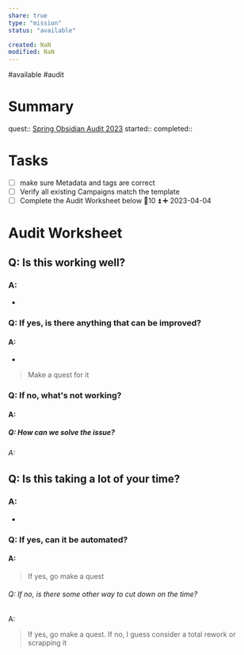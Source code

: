 ```yaml
---
share: true
type: "mission"
status: "available"

created: NaN 
modified: NaN
---
```

#available #audit 
# Summary
quest:: [Spring Obsidian Audit 2023](./Spring%20Obsidian%20Audit%202023.md)
started:: 
completed::

# Tasks
- [ ] make sure Metadata and tags are correct
- [ ] Verify all existing Campaigns match the template
- [ ] Complete the Audit Worksheet below 🥄10 ⏫ ➕ 2023-04-04

# Audit Worksheet
## Q: Is this working well?
### A: 
- 
### Q: If yes, is there anything that can be improved?
#### A:
- 
> Make a quest for it
### Q: If no, what's not working?
#### A:

##### Q: How can we solve the issue?
###### A: 

## Q: Is this taking a lot of your time?
### A:
- 
### Q: If yes, can it be automated?
#### A: 
> If yes, go make a quest
###### Q: If no, is there some other way to cut down on the time?
A: 
> If yes, go make a quest. If no, I guess consider a total rework or scrapping it
